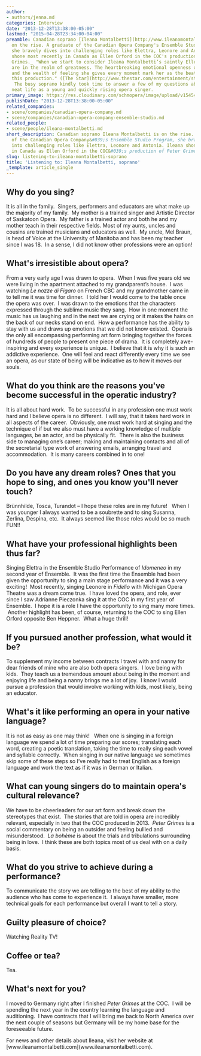 ```yaml
---
author:
- authors/jenna.md
categories: Interview
date: "2013-12-28T13:38:00-05:00"
lastmod: "2015-04-28T23:34:00-04:00"
preamble: Canadian soprano [Ileana Montalbetti](http://www.ileanamontalbetti.com/) is
  on the rise. A graduate of the Canadian Opera Company's Ensemble Studio [Program](http://www.coc.ca/aboutthecoc/companymembers/EnsembleStudio.aspx),
  she bravely dives into challenging roles like Elettra, Leonore and Antonia. Ileana
  shone most recently in Canada as Ellen Orford in the COC's production of _Peter
  Grimes._ "When we start to consider Ileana Montalbetti’s saintly Ellen Orford, we
  are in the realm of greatness. The heartbreaking emotional openness of her voice
  and the wealth of feeling she gives every moment mark her as the beating heart of
  this production." ([The Star](http://www.thestar.com/entertainment/stage/2013/10/06/opera_review_peter_grimes.html))
   The busy soprano kindly took time to answer a few of my questions about her very
  neat life as a young and quickly rising opera singer.
primary_image: https://res.cloudinary.com/schmopera/image/upload/v1545409169/media/webhook-uploads/1430278461274/2012-02-23-COC-Ileana_Montalbetti-3181LOWRES.jpg.jpg
publishDate: "2013-12-28T13:38:00-05:00"
related_companies:
- scene/companies/canadian-opera-company.md
- scene/companies/canadian-opera-company-ensemble-studio.md
related_people:
- scene/people/ileana-montalbetti.md
short_description: Canadian soprano Ileana Montalbetti is on the rise. A graduate
  of the Canadian Opera Company&#039;s Ensemble Studio Program, she bravely dives
  into challenging roles like Elettra, Leonore and Antonia. Ileana shone most recently
  in Canada as Ellen Orford in the COC&#039;s production of Peter Grimes.
slug: listening-to-ileana-montalbetti-soprano
title: 'Listening to: Ileana Montalbetti, soprano'
_template: article_single
---
```


## Why do you sing?

It is all in the family.  Singers, performers and educators are what make up the majority of my family.  My mother is a trained singer and Artistic Director of Saskatoon Opera.  My father is a trained actor and both he and my mother teach in their respective fields. Most of my aunts, uncles and cousins are trained musicians and educators as well.  My uncle, Mel Braun, is head of Voice at the University of Manitoba and has been my teacher since I was 18\.  In a sense, I did not know other professions were an option!

## What's irresistible about opera?

From a very early age I was drawn to opera.  When I was five years old we were living in the apartment attached to my grandparent’s house.  I was watching _Le nozze di Figaro_ on French CBC and my grandmother came in to tell me it was time for dinner.  I told her I would come to the table once the opera was over.  I was drawn to the emotions that the characters expressed through the sublime music they sang.  How in one moment the music has us laughing and in the next we are crying or it makes the hairs on the back of our necks stand on end.  How a performance has the ability to stay with us and draws up emotions that we did not know existed.  Opera is the only all encompassing performing art form bringing together the forces of hundreds of people to present one piece of drama.  It is completely awe-inspiring and every experience is unique.  I believe that it is why it is such an addictive experience.  One will feel and react differently every time we see an opera, as our state of being will be indicative as to how it moves our souls.

## What do you think are the reasons you've become successful in the operatic industry?

It is all about hard work.  To be successful in any profession one must work hard and I believe opera is no different.  I will say, that it takes hard work in all aspects of the career.  Obviously, one must work hard at singing and the technique of if but we also must have a working knowledge of multiple languages, be an actor, and be physically fit.  There is also the business side to managing one’s career; making and maintaining contacts and all of the secretarial type work of answering emails, arranging travel and accommodation.  It is many careers combined in to one!

## Do you have any dream roles? Ones that you hope to sing, and ones you know you'll never touch?

Brünnhilde, Tosca, Turandot – I hope these roles are in my future!   When I was younger I always wanted to be a soubrette and to sing Susanna, Zerlina, Despina, etc.  It always seemed like those roles would be so much FUN!!

## What have your professional highlights been thus far?

Singing Elettra in the Ensemble Studio Performance of _Idomeneo_ in my second year of Ensemble.  It was the first time the Ensemble had been given the opportunity to sing a main stage performance and it was a very exciting!  Most recently, singing Leonore in _Fidelio_ with Michigan Opera Theatre was a dream come true.  I have loved the opera, and role, ever since I saw Adrianne Pieczonka sing it at the COC in my first year of Ensemble.  I hope it is a role I have the opportunity to sing many more times.  Another highlight has been, of course, returning to the COC to sing Ellen Orford opposite Ben Heppner.  What a huge thrill!

## If you pursued another profession, what would it be?

To supplement my income between contracts I travel with and nanny for dear friends of mine who are also both opera singers.  I love being with kids.  They teach us a tremendous amount about being in the moment and enjoying life and being a nanny brings me a lot of joy.  I know I would pursue a profession that would involve working with kids, most likely, being an educator.

## What's it like performing an opera in your native language?

It is not as easy as one may think!   When one is singing in a foreign language we spend a lot of time preparing our scores; translating each word, creating a poetic translation, taking the time to really sing each vowel and syllable correctly.  When singing in our native language we sometimes skip some of these steps so I’ve really had to treat English as a foreign language and work the text as if it was in German or Italian.

## What can young singers do to maintain opera's cultural relevance?

We have to be cheerleaders for our art form and break down the stereotypes that exist.  The stories that are told in opera are incredibly relevant, especially in two that the COC produced in 2013\.  _Peter Grimes_ is a social commentary on being an outsider and feeling bullied and misunderstood.  _La bohème_ is about the trials and tribulations surrounding being in love.  I think these are both topics most of us deal with on a daily basis.

## What do you strive to achieve during a performance?

To communicate the story we are telling to the best of my ability to the audience who has come to experience it.  I always have smaller, more technical goals for each performance but overall I want to tell a story.

## Guilty pleasure of choice?

Watching Reality TV!

## Coffee or tea?

Tea.

## What's next for you?

I moved to Germany right after I finished _Peter Grimes_ at the COC.  I will be spending the next year in the country learning the language and auditioning.  I have contracts that I will bring me back to North America over the next couple of seasons but Germany will be my home base for the foreseeable future.

<div class="intro" dir="ltr">For news and other details about Ileana, visit her website at [www.ileanamontalbetti.com](www.ileanamontalbetti.com).</div>
